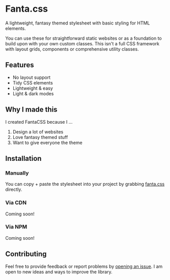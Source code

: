 # Fanta.css

A lightweight, fantasy themed stylesheet with basic styling for HTML elements.

You can use these for straightforward static websites or as a foundation to build upon with your own custom classes. This isn't a full CSS framework with layout grids, components or comprehensive utility classes. 

## Features

- No layout support
- Tidy CSS elements
- Lightweight & easy
- Light & dark modes

## Why I made this

I created FantaCSS because I ...

1. Design a lot of websites
2. Love fantasy themed stuff
3. Want to give everyone the theme

## Installation

### Manually

You can copy + paste the stylesheet into your project by grabbing [fanta.css](https://github.com/jamezmca/fantacss/blob/master/fanta.css) directly.

### Via CDN

Coming soon!

<!-- Drop this right into your `<head>` to use it via a CDN

`<link rel="stylesheet" href="https://unpkg.com/boltcss/bolt.min.css" integrity="sha384-PSzHklU0wT897cBMg+9qlTsh9O0FtnWnfHus5/jGskSj518OHHoQug4Z2cAKCfcV">`

You will automatically receive updates/refinements as they are added.

If you want to lock to a specific version you can do so by adding a version to the href like so:

`<link rel="stylesheet" href="https://unpkg.com/boltcss@0.4.0/bolt.min.css">` -->

### Via NPM

Coming soon!

<!-- `npm i boltcss`

or

`yarn add boltcss` -->

## Contributing

Feel free to provide feedback or report problems by [opening an issue](https://github.com/jamezmca/fantacss/issues/new). I am open to new ideas and ways to improve the library.